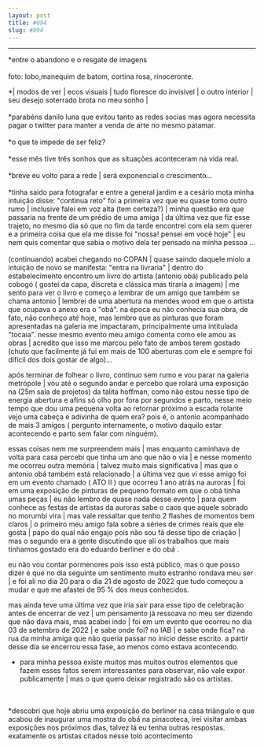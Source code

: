 ```yaml
---
layout: post
title: #094
slug: #094
---
```

---
<p class="description" style="text-align: justify;">
*entre o abandono e o resgate de imagens 
<br>
  <br>
foto: lobo,manequim de batom, cortina rosa, rinoceronte.

*| modos de ver | ecos visuais | tudo floresce do invisível | o outro interior | seu desejo soterrado brota no meu sonho |
<br>
  <br>
*parabéns danilo luna que evitou tanto as redes socias mas agora necessita pagar o twitter para manter a venda de arte no mesmo patamar.
<br>
  <br>
*o que te impede de ser feliz? 
<br>
  <br>
*esse mês tive três sonhos que as situações aconteceram na vida real.
<br>
  <br>
*breve eu volto para a rede | será exponencial o crescimento...
<br>
  <br>
*tinha saido para fotografar e entre a general jardim e a cesário mota minha intuição disse: "continua reto" foi a primeira vez que eu quase tomo outro rumo | inclusive falei em voz alta (tem certeza?) | minha questão era que passaria na frente de um prédio de uma amiga | da última vez que fiz esse trajeto, no mesmo dia só que no fim da tarde encontrei com ela sem querer e a primeira coisa que ela me disse foi "nossa! pensei em você hoje" | eu nem quis comentar que sabia o motivo dela ter pensado na minha pessoa ...
<br>
  <br>
(continuando) acabei chegando no COPAN | quase saindo daquele miolo a intuição de novo se manifesta: "entra na livraria" | dentro do estabelecimento encontro um livro do artista (antonio obá) publicado pela cobogó ( gostei da capa, discreta e clássica mas tiraria a imagem) | me sento para ver o livro e começo a lembrar de um amigo que também se chama antonio | lembrei de uma abertura na mendes wood em que o artista que ocupava o anexo era o "obá". na época eu não conhecia sua obra, de fato, não conheço até hoje, mas lembro que as pinturas que foram apresentadas na galeria me impactaram, principalmente uma intitulada  "tocaia". nesse mesmo evento meu amigo comenta como ele amou as obras | acredito que isso me marcou pelo fato de ambos terem gostado (chuto que facilmente já fui em mais de 100 aberturas com ele e sempre foi difícil dos dois gostar de algo)...

após terminar de folhear o livro, continuo sem rumo e vou parar na galeria metrópole | vou até o segundo andar e percebo que rolará uma exposição na (25m sala de projetos) da talita hoffman, como não estou nesse tipo de energia abertura e afins só olho por fora por segundos e parto, nesse meio tempo que dou uma pequena volta ao retornar próximo a escada rolante vejo uma cabeça e adivinha de quem era? pois é, o antonio acompanhado de  mais 3 amigos ( pergunto internamente, o motivo daquilo estar acontecendo e parto sem falar com ninguém).

essas coisas nem me surpreendem mais | mas enquanto caminhava de volta para casa percebi que tinha um ano que não o via | e nesse momento me ocorreu outra memória | talvez muito mais significativa | mas que o antonio obá também está relacionado | a última vez que vi esse amigo foi em um evento chamado ( ATO II ) que ocorreu  1 ano atrás na auroras | foi em uma exposição de pinturas de pequeno formato em que o obá tinha umas peças | eu não lembro de quase nada desse evento | para quem conhece as festas de artistas da auroras sabe o caos que aquele sobrado no morumbi vira | mas vale ressaltar que  tenho 2 flashes de momentos bem claros | o primeiro meu amigo fala sobre a séries de crimes reais que ele gosta | papo do qual não engajo pois não sou fã  desse tipo de criação | mas o segundo era a gente discutindo que ali os trabalhos que mais tinhamos gostado era do eduardo berliner e do obá .

eu não vou contar pormenores pois isso está público, mas o que posso dizer é que no dia seguinte um sentimento muito estranho rondava meu ser | e foi ali no dia 20 para o dia 21 de agosto de 2022 que tudo começou a mudar e que me afastei de 95 % dos meus conhecidos.

mas ainda teve uma última vez que iria sair  para esse tipo de celebração antes de encerrar de vez | um pensamento já ressoava no meu ser dizendo que não dava mais, mas acabei indo | foi em um evento que ocorreu no dia 03 de setembro de 2022 | e sabe onde foi? no IAB | e sabe onde fica? na rua da minha amiga que não queria passar no inicio desse escrito. a partir desse dia se encerrou essa fase, ao menos como estava acontecendo.

* para minha pessoa existe muitos mas muitos outros elementos que fazem esses fatos serem interessantes para observar, não vale expor publicamente | mas o que quero deixar registrado são os artistas.
<br>
  <br>
*descobri que hoje abriu uma exposição do berliner na casa triângulo e que acabou de inaugurar uma mostra do obá na pinacoteca, irei visitar ambas exposições nos próximos dias, talvez lá eu tenha outras respostas. exatamente os artistas citados nesse tolo acontecimento
<br>
  <br>
